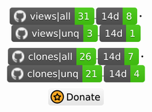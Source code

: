 <p align="center">
  <a href="https://github.com/andry81-stats/andry81-builds--gh-stats/commits/master/traffic/views">
    <img src="https://github.com/andry81-cache/andry81-builds--gh-content-cache/raw/master/repo/andry81-builds/andry81-builds/badges/traffic/views/all.svg" valign="middle" alt="GitHub views|any|total" />
    <img src="https://github.com/andry81-cache/andry81-builds--gh-content-cache/raw/master/repo/andry81-builds/andry81-builds/badges/traffic/views/all-14d.svg" valign="middle" alt="GitHub views|any|14d" /></a>
• <a href="https://github.com/andry81-stats/andry81-builds--gh-stats/commits/master/traffic/views">
    <img src="https://github.com/andry81-cache/andry81-builds--gh-content-cache/raw/master/repo/andry81-builds/andry81-builds/badges/traffic/views/unq.svg" valign="middle" alt="GitHub views|unique per day|total" />
    <img src="https://github.com/andry81-cache/andry81-builds--gh-content-cache/raw/master/repo/andry81-builds/andry81-builds/badges/traffic/views/unq-14d.svg" valign="middle" alt="GitHub views|unique per day|14d" /></a>
</p>

<p align="center">
  <a href="https://github.com/andry81-stats/andry81-builds--gh-stats/commits/master/traffic/clones">
    <img src="https://github.com/andry81-cache/andry81-builds--gh-content-cache/raw/master/repo/andry81-builds/andry81-builds/badges/traffic/clones/all.svg" valign="middle" alt="GitHub clones|any|total" />
    <img src="https://github.com/andry81-cache/andry81-builds--gh-content-cache/raw/master/repo/andry81-builds/andry81-builds/badges/traffic/clones/all-14d.svg" valign="middle" alt="GitHub clones|any|14d" /></a>
• <a href="https://github.com/andry81-stats/andry81-builds--gh-stats/commits/master/traffic/clones">
    <img src="https://github.com/andry81-cache/andry81-builds--gh-content-cache/raw/master/repo/andry81-builds/andry81-builds/badges/traffic/clones/unq.svg" valign="middle" alt="GitHub clones|unique per day|total" />
    <img src="https://github.com/andry81-cache/andry81-builds--gh-content-cache/raw/master/repo/andry81-builds/andry81-builds/badges/traffic/clones/unq-14d.svg" valign="middle" alt="GitHub clones|unique per day|14d" /></a>
</p>

<p align="center">
  <a href="https://github.com/andry81/donate"><img src="https://github.com/andry81-cache/gh-content-static-cache/raw/master/common/badges/donate/donate.svg" valign="middle" alt="donate" /></a>
</p>

